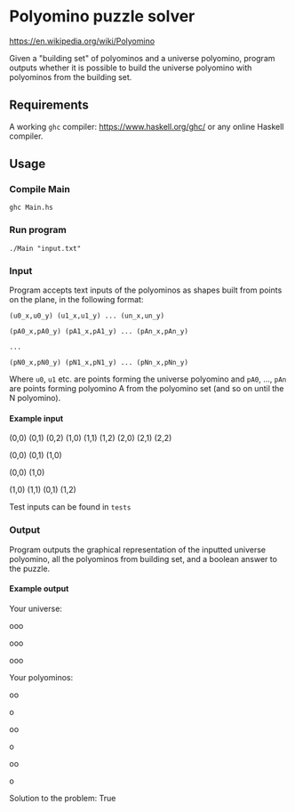 # Polyomino puzzle solver

https://en.wikipedia.org/wiki/Polyomino

Given a "building set" of polyominos and a universe polyomino, program outputs whether it is possible to build the universe polyomino with polyominos from the building set.

## Requirements
A working `ghc` compiler: https://www.haskell.org/ghc/ or any online Haskell compiler.

## Usage
### Compile Main
` ghc Main.hs `
### Run program
`./Main "input.txt"`
### Input
Program accepts text inputs of the polyominos as shapes built from points on the plane, in the following format:

` (u0_x,u0_y) (u1_x,u1_y) ... (un_x,un_y) `

` (pA0_x,pA0_y) (pA1_x,pA1_y) ... (pAn_x,pAn_y) `

` ... `

` (pN0_x,pN0_y) (pN1_x,pN1_y) ... (pNn_x,pNn_y) `

Where `u0`, `u1` etc. are points forming the universe polyomino and `pA0`, ..., `pAn` are points forming polyomino A from the polyomino set (and so on until the N polyomino).
#### Example input
(0,0) (0,1) (0,2) (1,0) (1,1) (1,2) (2,0) (2,1) (2,2)

(0,0) (0,1) (1,0)

(0,0) (1,0)

(1,0) (1,1) (0,1) (1,2)

Test inputs can be found in `tests`

### Output
Program outputs the graphical representation of the inputted universe polyomino, all the polyominos from building set, and a boolean answer to the puzzle.
#### Example output
Your universe:

ooo

ooo

ooo


Your polyominos:

oo

o 


oo


 o
 
oo

 o


Solution to the problem: True
